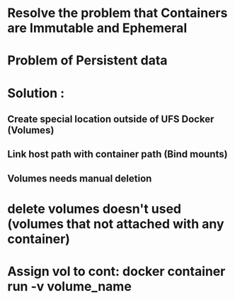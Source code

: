 # Resolve the problem that Containers are Immutable and Ephemeral
# Problem of Persistent data
# Solution :
## Create special location outside of UFS Docker (Volumes)
## Link host path with container path (Bind mounts)
## Volumes needs manual deletion
# delete volumes doesn't used (volumes that not attached with any container)
# Assign vol to cont: docker container run  -v volume_name
